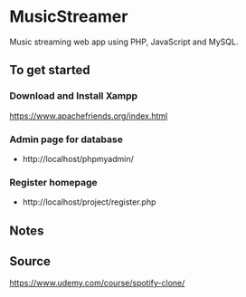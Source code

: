 # MusicStreamer

Music streaming web app using PHP, JavaScript and MySQL.

## To get started

### Download and Install Xampp
https://www.apachefriends.org/index.html
### Admin page for database
* http://localhost/phpmyadmin/
### Register homepage
* http://localhost/project/register.php


## Notes



## Source
https://www.udemy.com/course/spotify-clone/
